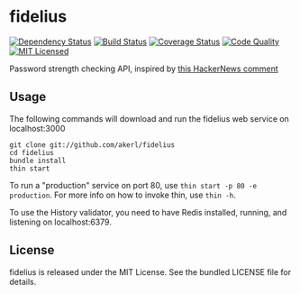 fidelius
=========

[![Dependency Status](https://img.shields.io/gemnasium/akerl/fidelius.svg)](https://gemnasium.com/akerl/fidelius)
[![Build Status](https://img.shields.io/circleci/project/akerl/fidelius/master.svg)](https://circleci.com/gh/akerl/fidelius)
[![Coverage Status](https://img.shields.io/codecov/c/github/akerl/fidelius.svg)](https://codecov.io/github/akerl/fidelius)
[![Code Quality](https://img.shields.io/codacy/6ca6971ad8c74fa794aa296e2ca4316e.svg)](https://www.codacy.com/app/akerl/fidelius)
[![MIT Licensed](https://img.shields.io/badge/license-MIT-green.svg)](https://tldrlegal.com/license/mit-license)

Password strength checking API, inspired by [this HackerNews comment](https://news.ycombinator.com/item?id=9025017)

## Usage

The following commands will download and run the fidelius web service on localhost:3000

```
git clone git://github.com/akerl/fidelius
cd fidelius
bundle install
thin start
```

To run a "production" service on port 80, use `thin start -p 80 -e production`. For more info on how to invoke thin, use `thin -h`.

To use the History validator, you need to have Redis installed, running, and listening on localhost:6379.

## License

fidelius is released under the MIT License. See the bundled LICENSE file for details.

